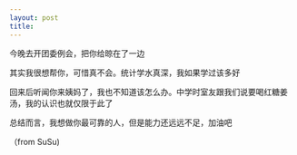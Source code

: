 ```yaml
---
layout: post
title: 
---
```


今晚去开团委例会，把你给晾在了一边

其实我很想帮你，可惜真不会。统计学水真深，我如果学过该多好

回来后听闻你来姨妈了，我也不知道该怎么办。中学时室友跟我们说要喝红糖姜汤，我的认识也就仅限于此了

总结而言，我想做你最可靠的人，但是能力还远远不足，加油吧

（from SuSu)

